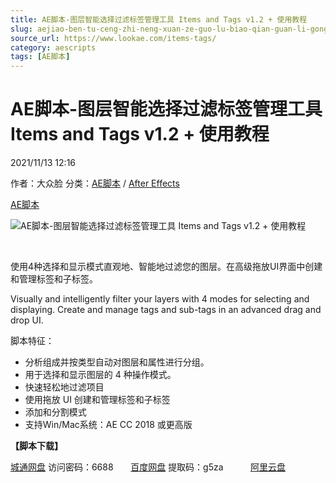```yaml
---
title: AE脚本-图层智能选择过滤标签管理工具 Items and Tags v1.2 + 使用教程
slug: aejiao-ben-tu-ceng-zhi-neng-xuan-ze-guo-lu-biao-qian-guan-li-gong-ju-items-and-tags-v1-2-shi-yong-jiao-cheng
source_url: https://www.lookae.com/items-tags/
category: aescripts
tags: [AE脚本]
---
```

# AE脚本-图层智能选择过滤标签管理工具 Items and Tags v1.2 + 使用教程

2021/11/13 12:16

作者：大众脸
分类：[AE脚本](https://www.lookae.com/after-effects/aescripts/) / [After Effects](https://www.lookae.com/after-effects/)

[AE脚本](https://www.lookae.com/tag/ae%e8%84%9a%e6%9c%ac/)

![AE脚本-图层智能选择过滤标签管理工具 Items and Tags v1.2 + 使用教程](https://www.lookae.com/wp-content/uploads/2021/11/Items-and-Tags-.jpg "AE脚本-图层智能选择过滤标签管理工具 Items and Tags v1.2 + 使用教程-LookAE.com")

[﻿﻿﻿](https://cloud.video.taobao.com//play/u/705956171/p/1/e/6/t/1/337250559501.mp4)

使用4种选择和显示模式直观地、智能地过滤您的图层。在高级拖放UI界面中创建和管理标签和子标签。

Visually and intelligently filter your layers with 4 modes for selecting and displaying. Create and manage tags and sub-tags in an advanced drag and drop UI.

脚本特征：

* 分析组成并按类型自动对图层和属性进行分组。
* 用于选择和显示图层的 4 种操作模式。
* 快速轻松地过滤项目
* 使用拖放 UI 创建和管理标签和子标签
* 添加和分割模式
* 支持Win/Mac系统：AE CC 2018 或更高版

**【脚本下载】**

[城通网盘](https://url62.ctfile.com/f/680462-520601660-8cf8bf) 访问密码：6688       [百度网盘](https://pan.baidu.com/s/1w254LJIgLbhQZ-thAMEU0Q) 提取码：g5za           [阿里云盘](https://www.aliyundrive.com/s/cBEqXR88rwc)

